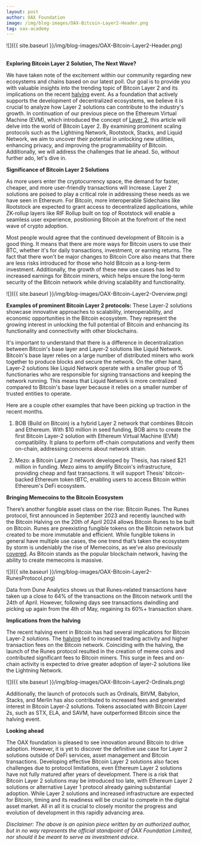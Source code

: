 ```yaml
---
layout: post
author: OAX Foundation
image: /img/blog-images/OAX-Bitcoin-Layer2-Header.png
tag: oax-academy
---
```


![]({{ site.baseurl }}/img/blog-images/OAX-Bitcoin-Layer2-Header.png)

<br><b>Exploring Bitcoin Layer 2 Solution, The Next Wave?</b>

We have taken note of the excitement within our community regarding new ecosystems and chains based on our latest poll. Our goal is to provide you with valuable insights into the trending topic of Bitcoin Layer 2 and its implications on the recent <a href="https://www.oax.org/2024/02/21/Unraveling-the-Impact-of-Bitcoin-Halving-on-the-Industry.html">halving</a> event. As a foundation that actively supports the development of decentralized ecosystems, we believe it is crucial to analyze how Layer 2 solutions can contribute to the industry's growth. In continuation of our previous piece on the Ethereum Virtual Machine (EVM), which introduced the concept of <a href="https://www.oax.org/2023/08/11/A-New-Wave-of-Layer-2-Scaling-Solutions.html">Layer 2</a>, this article will delve into the world of Bitcoin Layer 2. By examining prominent scaling protocols such as the Lightning Network, Rootstock, Stacks, and Liquid Network, we aim to uncover their potential in unlocking new utilities, enhancing privacy, and improving the programmability of Bitcoin. Additionally, we will address the challenges that lie ahead. So, without further ado, let's dive in.

<b>Significance of Bitcoin Layer 2 Solutions</b>

As more users enter the cryptocurrency space, the demand for faster, cheaper, and more user-friendly transactions will increase. Layer 2 solutions are poised to play a critical role in addressing these needs as we have seen in Ethereum. For Bitcoin, more interoperable Sidechains like Rootstock are expected to grant access to decentralized applications, while ZK-rollup layers like RIF Rollup built on top of Rootstock will enable a seamless user experience, positioning Bitcoin at the forefront of the next wave of crypto adoption.

Most people would agree that the continued development of Bitcoin is a good thing. It means that there are more ways for Bitcoin users to use their BTC, whether it's for daily transactions, investment, or earning returns. The fact that there won't be major changes to Bitcoin Core also means that there are less risks introduced for those who hold Bitcoin as a long-term investment. Additionally, the growth of these new use cases has led to increased earnings for Bitcoin miners, which helps ensure the long-term security of the Bitcoin network while driving scalability and functionality. 


![]({{ site.baseurl }}/img/blog-images/OAX-Bitcoin-Layer2-Overview.png)

<b>Examples of prominent Bitcoin Layer 2 protocols:</b>
These Layer-2 solutions showcase innovative approaches to scalability, interoperability, and economic opportunities in the Bitcoin ecosystem. They represent the growing interest in unlocking the full potential of Bitcoin and enhancing its functionality and connectivity with other blockchains. 

It's important to understand that there is a difference in decentralization between Bitcoin's base layer and Layer-2 solutions like Liquid Network. Bitcoin's base layer relies on a large number of distributed miners who work together to produce blocks and secure the network. On the other hand, Layer-2 solutions like Liquid Network operate with a smaller group of 15 functionaries who are responsible for signing transactions and keeping the network running. This means that Liquid Network is more centralized compared to Bitcoin's base layer because it relies on a smaller number of trusted entities to operate.

Here are a couple other examples that have been picking up traction in the recent months.

1. BOB (Build on Bitcoin) is a hybrid Layer 2 network that combines Bitcoin and Ethereum. With $10 million in seed funding, BOB aims to create the first Bitcoin Layer-2 solution with Ethereum Virtual Machine (EVM) compatibility. It plans to perform off-chain computations and verify them on-chain, addressing concerns about network strain.

2. Mezo: a Bitcoin Layer 2 network developed by Thesis, has raised $21 million in funding. Mezo aims to amplify Bitcoin's infrastructure, providing cheap and fast transactions. It will support Thesis' bitcoin-backed Ethereum token tBTC, enabling users to access Bitcoin within Ethereum's DeFi ecosystem.

<b>Bringing Memecoins to the Bitcoin Ecosystem</b>

There’s another fungible asset class on the rise: Bitcoin Runes. The Runes protocol, first announced in September 2023 and recently launched with the Bitcoin Halving on the 20th of April 2024 allows Bitcoin Runes to be built on Bitcoin. Runes are preexisting fungible tokens on the Bitcoin network but created to be more immutable and efficient. While fungible tokens in general have multiple use cases, the one trend that’s taken the ecosystem by storm is undeniably the rise of Memecoins, as we’ve also previously <a href="https://www.oax.org/2024/03/20/The-Meme-Coin-Mania-Returns.html">covered</a>. As Bitcoin stands as the popular blockchain network, having the ability to create memecoins is massive. 

![]({{ site.baseurl }}/img/blog-images/OAX-Bitcoin-Layer2-RunesProtocol.png)

Data from Dune Analytics shows us that Runes-related transactions have taken up a close to 64% of the transactions on the Bitcoin network until the 24th of April. However, following days see transactions dwindling and picking up again from the 4th of May, regaining its 60%+ transaction share. 

<b>Implications from the halving</b>

The recent halving event in Bitcoin has had several implications for Bitcoin Layer-2 solutions. The <a href="https://www.oax.org/2024/02/21/Unraveling-the-Impact-of-Bitcoin-Halving-on-the-Industry.html">halving</a> led to increased trading activity and higher transaction fees on the Bitcoin network. Coinciding with the halving, the launch of the Runes protocol resulted in the creation of meme coins and contributed significant fees to Bitcoin miners. This surge in fees and on-chain activity is expected to drive greater adoption of layer-2 solutions like the Lightning Network.

![]({{ site.baseurl }}/img/blog-images/OAX-Bitcoin-Layer2-Ordinals.png)

Additionally, the launch of protocols such as Ordinals, BitVM, Babylon, Stacks, and Merlin has also contributed to increased fees and generated interest in Bitcoin Layer-2 solutions. Tokens associated with Bitcoin Layer 2s, such as STX, ELA, and SAVM, have outperformed Bitcoin since the halving event.

<b>Looking ahead</b>

The OAX foundation is pleased to see innovation around Bitcoin to drive adoption. However, it is yet to discover the definitive use case for Layer 2 solutions outside of DeFi services, asset management and Bitcoin transactions. Developing effective Bitcoin Layer 2 solutions also faces challenges due to protocol limitations, even Ethereum Layer 2 solutions have not fully matured after years of development. There is a risk that Bitcoin Layer 2 solutions may be introduced too late, with Ethereum Layer 2 solutions or alternative Layer 1 protocol already gaining substantial adoption. While Layer 2 solutions and increased infrastructure are expected for Bitcoin, timing and its readiness will be crucial to compete in the digital asset market. All in all it is crucial to closely monitor the progress and evolution of development in this rapidly advancing area. 

<i>Disclaimer: The above is an opinion piece written by an authorized author, but in no way represents the official standpoint of OAX Foundation Limited, nor should it be meant to serve as investment advice.</i>

